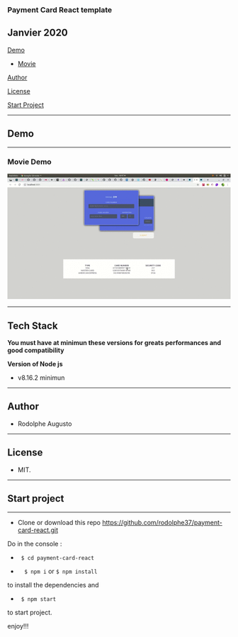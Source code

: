 ### Payment Card React template 

## Janvier 2020




[Demo](#demo)

-  [Movie](#movie-demo)



[Author](#author)

[License](#license)

[Start Project](#Start-project)

---
## Demo
---
### Movie Demo

![!Demogif](demo.gif)

---
 

## Tech Stack

 **You must have at minimun these versions for greats performances and good compatibility**

 **Version of Node js**
-    v8.16.2 minimun

---  

## Author 

- Rodolphe Augusto 

--- 

## License  

- MIT.

---

## Start project
---

- Clone or download this repo https://github.com/rodolphe37/payment-card-react.git


 Do in the console :
 
-  ``` $ cd payment-card-react```

-  ```  $ npm i``` or ``` $ npm install ```

to install the dependencies and

-  ``` $ npm start```

to start project.

  

enjoy!!!
